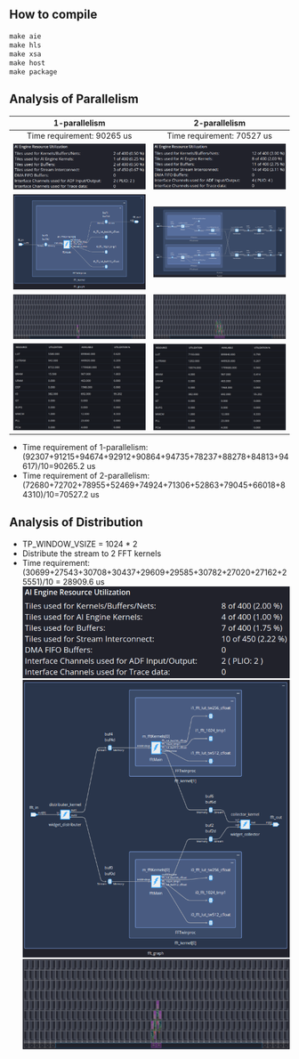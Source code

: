 ## How to compile
```
make aie
make hls
make xsa
make host
make package
```

## Analysis of Parallelism
| 1-parallelism | 2-parallelism |
| :---: | :---: |
| Time requirement: 90265 us | Time requirement: 70527 us |
| ![](./imp_result/AIE_util_1_paral.png) | ![](./imp_result/AIE_util_2_paral.png) | 
| ![](./imp_result/graph_1_paral.png) | ![](./imp_result/graph_2_paral.png) | 
| ![](./imp_result/array_1_paral.png) | ![](./imp_result/array_2_paral.png) | 
| ![](./imp_result/PL_util_1_paral.png) | ![](./imp_result/PL_util_2_paral.png) | 
* Time requirement of 1-parallelism: (92307+91215+94674+92912+90864+94735+78237+88278+84813+94617)/10=90265.2 us 
* Time requirement of 2-parallelism: (72680+72702+78955+52469+74924+71306+52863+79045+66018+84310)/10=70527.2 us

## Analysis of Distribution
* TP_WINDOW_VSIZE = 1024 * 2
* Distribute the stream to 2 FFT kernels
* Time requirement: (30699+27543+30708+30437+29609+29585+30782+27020+27162+25551)/10 = 28909.6 us
![](./imp_result/dist_method/AIE_util.png)
![](./imp_result/dist_method/graph.png)
![](./imp_result/dist_method/array.png)